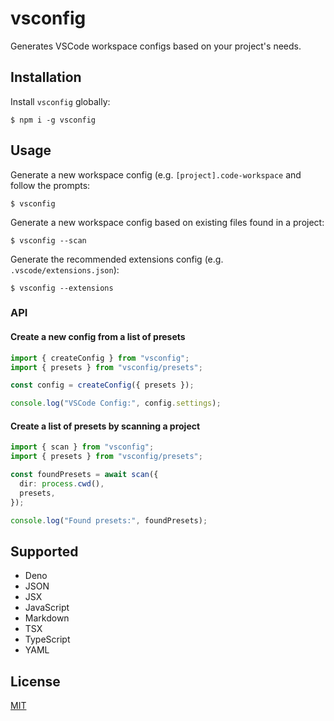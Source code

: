 # vsconfig

Generates VSCode workspace configs based on your project's needs.

## Installation

Install `vsconfig` globally:

```console
$ npm i -g vsconfig
```

## Usage

Generate a new workspace config (e.g. `[project].code-workspace` and follow the
prompts:

```
$ vsconfig
```

Generate a new workspace config based on existing files found in a project:

```
$ vsconfig --scan
```

Generate the recommended extensions config (e.g. `.vscode/extensions.json`):

```
$ vsconfig --extensions
```

### API

#### Create a new config from a list of presets

```typescript
import { createConfig } from "vsconfig";
import { presets } from "vsconfig/presets";

const config = createConfig({ presets });

console.log("VSCode Config:", config.settings);
```

#### Create a list of presets by scanning a project

```typescript
import { scan } from "vsconfig";
import { presets } from "vsconfig/presets";

const foundPresets = await scan({
  dir: process.cwd(),
  presets,
});

console.log("Found presets:", foundPresets);
```

## Supported

- Deno
- JSON
- JSX
- JavaScript
- Markdown
- TSX
- TypeScript
- YAML

## License

[MIT](https://choosealicense.com/licenses/mit/)
